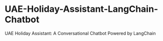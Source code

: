 # UAE-Holiday-Assistant-LangChain-Chatbot
UAE Holiday Assistant: A Conversational Chatbot Powered by LangChain

